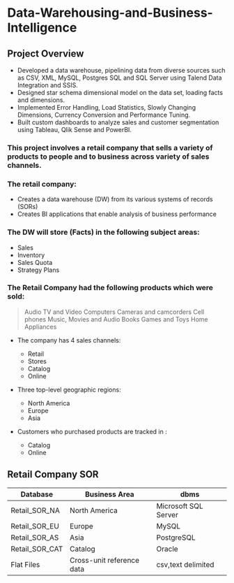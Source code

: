 # Data-Warehousing-and-Business-Intelligence

## Project Overview
*	Developed a data warehouse, pipelining data from diverse sources such as CSV, XML, MySQL, Postgres SQL and SQL Server using Talend Data Integration and SSIS. 
*	Designed star schema dimensional model on the data set, loading facts and dimensions. 
*	Implemented Error Handling, Load Statistics, Slowly Changing Dimensions, Currency Conversion and Performance Tuning. 
*	Built custom dashboards to analyze sales and customer segmentation using Tableau, Qlik Sense and PowerBI.


### This project involves a retail company that sells a variety of products to people and to business across variety of sales channels. 
### The retail company: 
* Creates a data warehouse (DW) from its various systems of records (SORs)
* Creates BI applications that enable analysis of business performance 

### The DW will store (Facts) in the following subject areas: 

* Sales 
* Inventory 
* Sales Quota
* Strategy Plans 

### The Retail Company had the following products which were sold: 

> Audio
> TV and Video
> Computers
> Cameras and camcorders
> Cell phones
> Music, Movies and Audio Books 
> Games and Toys 
> Home Appliances 

* The company has 4 sales channels: 
  * Retail
  * Stores
  * Catalog
  * Online
  
* Three top-level geographic regions: 
  * North America 
  * Europe
  * Asia 
  
* Customers who purchased products are tracked in : 
  * Catalog
  * Online 
  
## Retail Company SOR  
  
 |Database   |Business Area  | dbms    |
 |-----------|---------------|---------|
 |Retail_SOR_NA   |North America |Microsoft SQL Server   |
 |Retail_SOR_EU   |Europe  |MySQL    |
 |Retail_SOR_AS   |Asia |PostgreSQL   |
 |Retail_SOR_CAT  |Catalog |Oracle  |
 |Flat Files |Cross-unit reference data |csv,text delimited  |
 
 
 


